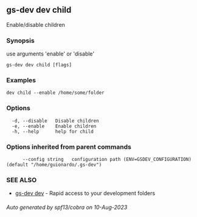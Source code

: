## gs-dev dev child

Enable/disable children

### Synopsis

use arguments 'enable' or 'disable'

```
gs-dev dev child [flags]
```

### Examples

```
dev child --enable /home/some/folder
```

### Options

```
  -d, --disable   Disable children
  -e, --enable    Enable children
  -h, --help      help for child
```

### Options inherited from parent commands

```
      --config string   configuration path (ENV=GSDEV_CONFIGURATION) (default "/home/guionardo/.gs-dev")
```

### SEE ALSO

* [gs-dev dev](gs-dev_dev.md)	 - Rapid access to your development folders

###### Auto generated by spf13/cobra on 10-Aug-2023
